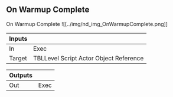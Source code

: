 ## On Warmup Complete
On Warmup Complete
![[../img/nd_img_OnWarmupComplete.png]]

|Inputs||
|--|--|
| In | Exec |
| Target | TBLLevel Script Actor Object Reference |

|Outputs||
|--|--|
| Out | Exec |
